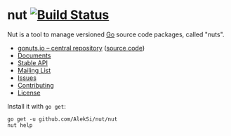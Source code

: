 nut [![Build Status](https://travis-ci.org/AlekSi/nut.png)](https://travis-ci.org/AlekSi/nut)
===

Nut is a tool to manage versioned [Go](http://golang.org) source code packages, called "nuts".

* [gonuts.io – central repository](http://gonuts.io) ([source code](https://github.com/AlekSi/gonuts.io))
* [Documents](http://gonuts.io/-/doc)
* [Stable API](http://go.pkgdoc.org/github.com/AlekSi/nut)
* [Mailing List](https://groups.google.com/group/gonuts-io)
* [Issues](https://github.com/AlekSi/nut/issues)
* [Contributing](https://github.com/AlekSi/nut/blob/develop/CONTRIBUTING.md)
* [License](https://github.com/AlekSi/nut/blob/develop/LICENSE)

Install it with `go get`:

	go get -u github.com/AlekSi/nut/nut
	nut help
